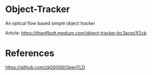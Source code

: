 # Object-Tracker
An optical flow based simple object tracker

Article: https://thanifbutt.medium.com/object-tracker-bc3acec1f2cb

# References
https://github.com/zk00006/OpenTLD
